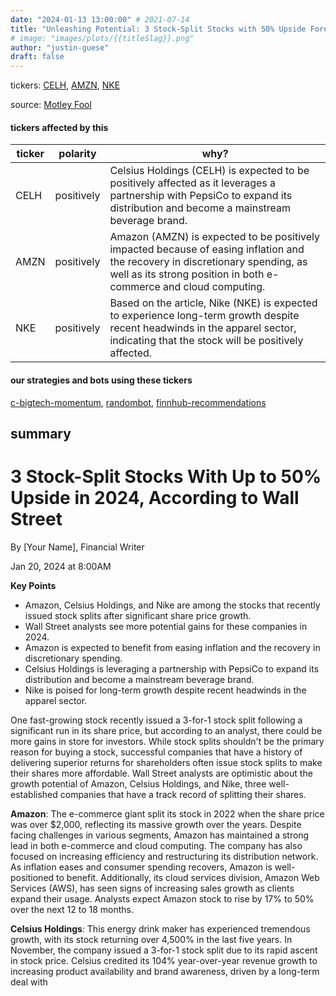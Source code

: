 ```yaml
---
date: "2024-01-13 13:00:00" # 2021-07-14
title: "Unleashing Potential: 3 Stock-Split Stocks with 50% Upside Forecasted by Wall Street for 2024"
# image: "images/plots/{{titleSlag}}.png"
author: "justin-guese"
draft: false
---
```

tickers: <a href='https://finance.yahoo.com/quote/CELH' target='_blank'>CELH</a>, <a href='https://finance.yahoo.com/quote/AMZN' target='_blank'>AMZN</a>, <a href='https://finance.yahoo.com/quote/NKE' target='_blank'>NKE</a> 

source: <a href='https://www.fool.com/investing/2024/01/13/3-stock-split-stocks-up-to-50-upside-2024/' target='_blank'>Motley Fool</a>

#### tickers affected by this

| ticker | polarity | why? |
|------------|------------|------------|
| CELH | positively | Celsius Holdings (CELH) is expected to be positively affected as it leverages a partnership with PepsiCo to expand its distribution and become a mainstream beverage brand. |
| AMZN | positively | Amazon (AMZN) is expected to be positively impacted because of easing inflation and the recovery in discretionary spending, as well as its strong position in both e-commerce and cloud computing. |
| NKE | positively | Based on the article, Nike (NKE) is expected to experience long-term growth despite recent headwinds in the apparel sector, indicating that the stock will be positively affected. |



#### our strategies and bots using these tickers

[c-bigtech-momentum](/strategies/c-bigtech-momentum), [randombot](/strategies/randombot), [finnhub-recommendations](/strategies/finnhub-recommendations)

## summary

# 3 Stock-Split Stocks With Up to 50% Upside in 2024, According to Wall Street

By [Your Name], Financial Writer

Jan 20, 2024 at 8:00AM

**Key Points**
- Amazon, Celsius Holdings, and Nike are among the stocks that recently issued stock splits after significant share price growth.
- Wall Street analysts see more potential gains for these companies in 2024.
- Amazon is expected to benefit from easing inflation and the recovery in discretionary spending.
- Celsius Holdings is leveraging a partnership with PepsiCo to expand its distribution and become a mainstream beverage brand.
- Nike is poised for long-term growth despite recent headwinds in the apparel sector.

One fast-growing stock recently issued a 3-for-1 stock split following a significant run in its share price, but according to an analyst, there could be more gains in store for investors. While stock splits shouldn't be the primary reason for buying a stock, successful companies that have a history of delivering superior returns for shareholders often issue stock splits to make their shares more affordable. Wall Street analysts are optimistic about the growth potential of Amazon, Celsius Holdings, and Nike, three well-established companies that have a track record of splitting their shares.

**Amazon**: The e-commerce giant split its stock in 2022 when the share price was over $2,000, reflecting its massive growth over the years. Despite facing challenges in various segments, Amazon has maintained a strong lead in both e-commerce and cloud computing. The company has also focused on increasing efficiency and restructuring its distribution network. As inflation eases and consumer spending recovers, Amazon is well-positioned to benefit. Additionally, its cloud services division, Amazon Web Services (AWS), has seen signs of increasing sales growth as clients expand their usage. Analysts expect Amazon stock to rise by 17% to 50% over the next 12 to 18 months.

**Celsius Holdings**: This energy drink maker has experienced tremendous growth, with its stock returning over 4,500% in the last five years. In November, the company issued a 3-for-1 stock split due to its rapid ascent in stock price. Celsius credited its 104% year-over-year revenue growth to increasing product availability and brand awareness, driven by a long-term deal with